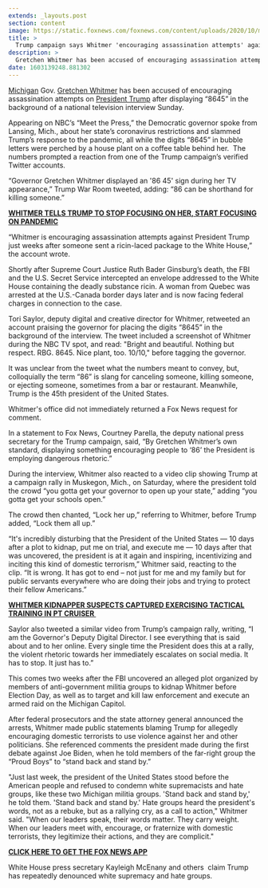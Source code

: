 ```yaml
--- 
extends: _layouts.post 
section: content 
image: https://static.foxnews.com/foxnews.com/content/uploads/2020/10/meet-the-press.jpeg 
title: > 
  Trump campaign says Whitmer 'encouraging assassination attempts' against president with discreet TV message 
description: > 
  Gretchen Whitmer has been accused of encouraging assassination attempts on President Trump after displaying “8645” in the background of a national television interview Sunday.Shortly after Supreme Court Justice Ruth Bader Ginsburg’s death, the FBI and the U.S. Secret Service intercepted an envelope addressed to the White House containing the deadly substance ricin.The tweet included a screenshot of Whitmer during the NBC TV spot, and read: "Bright and beautiful.Every single time the President does this at a rally, the violent rhetoric towards her immediately escalates on social media.CLICK HERE TO GET THE FOX NEWS APPWhite House press secretary Kayleigh McEnany and others claim Trump has repeatedly denounced white supremacy and hate groups. 
date: 1603139248.881302 
--- 
```

<div><p class="speakable"><a href="https://www.foxnews.com/category/us/us-regions/midwest/michigan" target="_blank">Michigan</a> Gov. <a href="https://www.foxnews.com/category/person/gretchen-whitmer" target="_blank">Gretchen Whitmer</a> has been accused of encouraging assassination attempts on <a href="https://www.foxnews.com/category/person/donald-trump" target="_blank">President Trump</a> after displaying &#8220;8645&#8221; in the background of a national television interview Sunday. </p><p class="ad gam"></p><p class="ad gam"></p><p class="ad gam"></p><p class="speakable">Appearing on NBC&#8217;s &#8220;Meet the Press,&#8221;&#160;the Democratic governor spoke from Lansing, Mich., about her state&#8217;s coronavirus restrictions&#160;and slammed Trump&#8217;s response to the pandemic, all while the digits &#8220;8645&#8221; in bubble letters were perched by a house plant on a coffee table behind her.&#160;&#160;The numbers prompted a reaction from one of the Trump campaign&#8217;s verified Twitter accounts. &#160;</p><p>&#8220;Governor Gretchen Whitmer displayed an '86 45'&#160;sign during her TV appearance,&#8221; Trump War Room tweeted, adding: &#8220;86 can be shorthand for killing someone.&#8221; </p><p><strong><a href="https://www.foxnews.com/politics/whitmer-tells-trump-to-stop-focusing-on-her-start-focusing-on-pandemic" target="_blank">WHITMER TELLS TRUMP TO STOP FOCUSING ON HER, START FOCUSING ON PANDEMIC</a></strong></p><p class="ad gam"></p><p>&#8220;Whitmer is encouraging assassination attempts against President Trump just weeks after someone sent a ricin-laced package to the White House,&#8221; the account wrote.</p><p class="ad gam"></p><p>Shortly after Supreme Court Justice Ruth Bader Ginsburg&#8217;s death, the FBI and the U.S. Secret Service intercepted an envelope addressed to the White House containing the deadly substance ricin. A woman from Quebec was arrested at the U.S.-Canada border days later and is now facing federal charges in connection to the case. </p><p>Tori Saylor, deputy digital and creative director for Whitmer, retweeted an account praising the governor for placing the digits &#8220;8645&#8221; in the background of the interview. The tweet included a screenshot of Whitmer during the NBC TV spot, and read: "Bright and beautiful. Nothing but respect. RBG. 8645. Nice plant, too. 10/10," before tagging the governor.&#160;</p><p class="ad gam"></p><p>It was unclear from the tweet what the numbers meant to convey, but, colloquially the term &#8220;86&#8221; is slang for canceling someone, killing someone, or ejecting someone, sometimes from a bar or&#160;restaurant. Meanwhile, Trump is the 45th&#160;president of the United States. </p><p class="ad gam"></p><p>Whitmer's office did not immediately returned a Fox News request for comment.&#160;</p><p class="ad gam"></p><p>In a statement to Fox News, Courtney Parella, the deputy national press secretary for the Trump campaign, said, &#8220;By Gretchen Whitmer&#8217;s own standard, displaying something encouraging people to &#8216;86&#8217; the President is employing dangerous rhetoric.&#8221;</p><p class="ad gam"></p><p>During the interview, Whitmer also reacted to a video clip showing Trump at a campaign rally in Muskegon, Mich., on Saturday, where the president told the crowd &#8220;you gotta get your governor to open up your state,&#8221; adding &#8220;you gotta get your schools open.&#8221; </p><p>The crowd then chanted, &#8220;Lock her up,&#8221; referring to Whitmer, before Trump added, &#8220;Lock them all up.&#8221;</p><p>&#8220;It's incredibly disturbing that the President of the United States &#8212; 10 days after a plot to kidnap, put me on trial, and execute me &#8212; 10 days after that was uncovered, the president is at it again and inspiring, incentivizing and inciting this kind of domestic terrorism,&#8221; Whitmer said, reacting to the clip.&#160;&#8220;It is wrong. It has got to end &#8211; not just for me and my family but for public servants everywhere who are doing their jobs and trying to protect their fellow Americans.&#8221; </p><p class="ad gam"></p><p class="ad gam"></p><p><strong><a href="https://www.foxnews.com/us/would-be-whitmer-kidnappers-captured-exercising-tactical-training" target="_blank">WHITMER KIDNAPPER SUSPECTS CAPTURED EXERCISING TACTICAL TRAINING IN PT CRUISER&#160;</a></strong></p><p>Saylor also tweeted a similar video from Trump&#8217;s campaign rally, writing, &#8220;I am the Governor's Deputy Digital Director. I see everything that is said about and to her online. Every single time the President does this at a rally, the violent rhetoric towards her immediately escalates on social media. It has to stop. It just has to.&#8221;</p><p class="ad gam"></p><p>This comes two weeks after the FBI uncovered an alleged plot organized by members of anti-government militia groups to kidnap Whitmer before Election Day, as well as to target and kill law enforcement and execute an armed raid on the Michigan Capitol. </p><p class="ad gam"></p><p>After federal prosecutors and the state attorney general announced the arrests, Whitmer made public statements blaming Trump for allegedly encouraging domestic terrorists to use violence against her and other politicians. She referenced comments the president made during the first debate against Joe Biden, when he told members of the far-right group the &#8220;Proud Boys&#8221; to &#8220;stand back and stand by.&#8221; </p><p class="ad gam"></p><p>"Just last week, the president of the United States stood before the American people and refused to condemn white supremacists and hate groups, like these two Michigan militia groups. 'Stand back and stand by,' he told them. 'Stand back and stand by.' Hate groups heard the president's words, not as a rebuke, but as a rallying cry, as a call to action," Whitmer said. "When our leaders speak, their words matter. They carry weight. When our leaders meet with, encourage, or fraternize with domestic terrorists, they legitimize their actions, and they are complicit."</p><p><strong><a href="https://www.foxnews.com/apps-products?pid=AppArticleLink" target="_blank">CLICK HERE TO GET THE FOX NEWS APP</a></strong></p><p class="ad gam"></p><p>White House press secretary Kayleigh McEnany&#160;and others&#160;&#160;claim Trump has repeatedly denounced white supremacy and hate groups. &#160;</p></div>